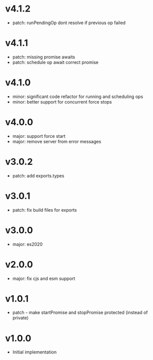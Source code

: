 # v4.1.2

- patch: runPendingOp dont resolve if previous op failed

# v4.1.1

- patch: missing promise awaits
- patch: schedule op await correct promise

# v4.1.0

- minor: significant code refactor for running and scheduling ops
- minor: better support for concurrent force stops

# v4.0.0

- major: support force start
- major: remove server from error messages

# v3.0.2

- patch: add exports.types

# v3.0.1

- patch: fix build files for exports

# v3.0.0

- major: es2020

# v2.0.0

- major: fix cjs and esm support

# v1.0.1

- patch - make startPromise and stopPromise protected (instead of private)

# v1.0.0

- Initial implementation
